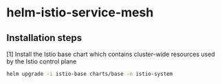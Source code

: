 # helm-istio-service-mesh

## Installation steps

[1] Install the Istio base chart which contains cluster-wide resources used by the Istio control plane

```bash
helm upgrade -i istio-base charts/base -n istio-system
```
